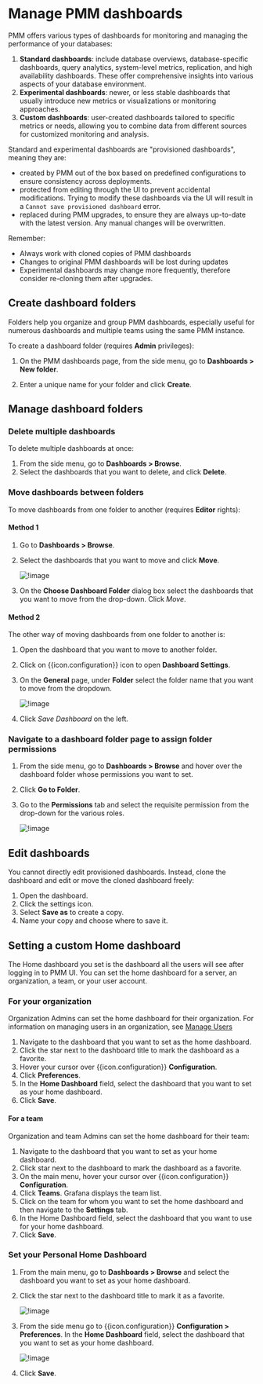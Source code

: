 # Manage PMM dashboards

PMM offers various types of dashboards for monitoring and managing the performance of your databases:

1. **Standard dashboards**: include database overviews, database-specific dashboards, query analytics, system-level metrics, replication, and high availability dashboards. These offer comprehensive insights into various aspects of your database environment.
2. **Experimental dashboards**: newer, or less stable dashboards that usually introduce new metrics or visualizations or monitoring approaches.
3. **Custom dashboards**: user-created dashboards tailored to specific metrics or needs, allowing you to combine data from different sources for customized monitoring and analysis.

Standard and experimental dashboards are "provisioned dashboards", meaning they are:

- created by PMM out of the box based on predefined configurations to ensure consistency across deployments.
- protected from editing through the UI to prevent accidental modifications. Trying to modify these dashboards via the UI will result in a `Cannot save provisioned dashboard` error.
- replaced during PMM upgrades, to ensure they are always up-to-date with the latest version. Any manual changes will be overwritten.

Remember:

- Always work with cloned copies of PMM dashboards
- Changes to original PMM dashboards will be lost during updates
- Experimental dashboards may change more frequently, therefore consider re-cloning them after upgrades.

## Create dashboard folders

Folders help you organize and group PMM dashboards, especially useful for numerous dashboards and multiple teams using the same PMM instance.

To create a dashboard folder (requires **Admin** privileges):

1. On the PMM dashboards page, from the side menu, go to <i class="uil uil-plus"></i> **Dashboards > New folder**.

2. Enter a unique name for your folder and click **Create**.

## Manage dashboard folders

### Delete multiple dashboards

To delete multiple dashboards at once:

1. From the side menu, go to <i class="uil uil-apps"></i> **Dashboards > Browse**.
2. Select the dashboards that you want to delete, and click **Delete**.

### Move dashboards between folders

To move dashboards from one folder to another (requires **Editor** rights):

#### Method 1

1.  Go to **Dashboards > Browse**.
2.  Select the dashboards that you want to move and click **Move**.

    ![!image](../../_images/PMM_Move_dashboards.png)

3. On the **Choose Dashboard Folder** dialog box select the dashboards that you want to move from the drop-down. Click *Move*.

#### Method 2

The other way of moving dashboards from one folder to another is:

1. Open the dashboard that you want to move to another folder.
2. Click on {{icon.configuration}} icon to open **Dashboard Settings**.
3. On the **General** page, under **Folder** select the folder name that you want to move from the dropdown.

    ![!image](../../_images/PMM_Move_dashboards-way2.png)

4. Click *Save Dashboard* on the left.

### Navigate to a dashboard folder page to assign folder permissions

1. From the side menu, go to <i class="uil uil-apps"></i> **Dashboards > Browse** and hover over the dashboard folder whose permissions you want to set. 
2. Click **Go to Folder**.
3. Go to the **Permissions** tab and select the requisite permission from the drop-down for the various roles.

    ![!image](../../_images/PMM_Permissions_dashboards_folder.png)

## Edit dashboards

You cannot directly edit provisioned dashboards. Instead, clone the dashboard and edit or move the cloned dashboard freely: 

1. Open the dashboard.
2. Click the settings icon.
3. Select **Save as** to create a copy.
4. Name your copy and choose where to save it.

## Setting a custom Home dashboard

The Home dashboard you set is the dashboard all the users will see after logging in to PMM UI. You can set the home dashboard for a server, an organization, a team, or your user account.

### For your organization 

Organization Admins can set the home dashboard for their organization. For information on managing users in an organization, see [Manage Users](../../how-to/manage-users.md)

1. Navigate to the dashboard that you want to set as the home dashboard.
2. Click the <i class="uil uil-star"></i> star next to the dashboard title to mark the dashboard as a favorite.
3. Hover your cursor over {{icon.configuration}} **Configuration**.
4. Click **Preferences**.
5. In the **Home Dashboard** field, select the dashboard that you want to set as your home dashboard.
6. Click **Save**.

#### For a team

Organization and team Admins can set the home dashboard for their team:

1. Navigate to the dashboard that you want to set as your home dashboard.
2. Click <i class="uil uil-star"></i> star next to the dashboard to mark the dashboard as a favorite.
3. On the main menu, hover your cursor over {{icon.configuration}} **Configuration**. 
4. Click **Teams**. Grafana displays the team list.
5. Click on the team for whom you want to set the home dashboard and then navigate to the **Settings** tab.
6. In the Home Dashboard field, select the dashboard that you want to use for your home dashboard.
7. Click **Save**.

### Set your Personal Home Dashboard

1. From the main menu, go to <i class="uil uil-apps"></i> **Dashboards > Browse** and select the dashboard you want to set as your home dashboard.
2. Click the <i class="uil uil-star"></i> star next to the dashboard title to mark it as a favorite.

    ![!image](../../_images/PMM_click_to_add_favorite_dashboard.png)

3. From the side menu go to {{icon.configuration}} **Configuration > Preferences**. In the **Home Dashboard** field, select the dashboard that you want to set as your home dashboard.

    ![!image](../../_images/PMM_set_home_dashboard.png)

4. Click **Save**.

